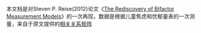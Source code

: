 
本文档是对Steven P. Reise(2012)论文《[The Rediscovery of Bifactor Measurement Models](http://www.tandfonline.com/doi/citedby/10.1080/00273171.2012.715555#tabModule)》的一次再现，数据是根据儿童焦虑和忧郁量表的一次测量，来自于原文提供的[相关关系矩阵](RCADS-15.csv)